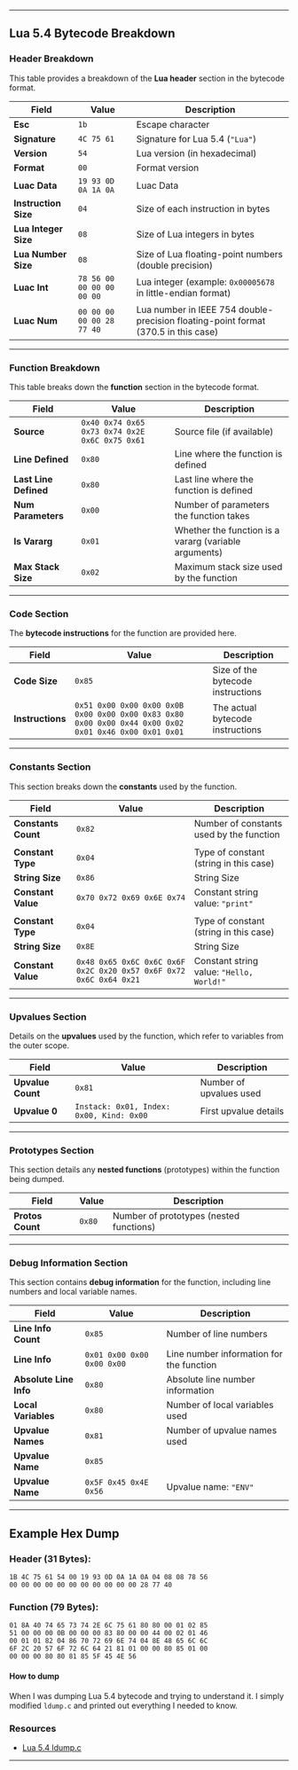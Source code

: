 
---

## Lua 5.4 Bytecode Breakdown

### Header Breakdown

This table provides a breakdown of the **Lua header** section in the bytecode format.

| Field                | Value                                    | Description                                                                          |
|----------------------|------------------------------------------|--------------------------------------------------------------------------------------|
| **Esc**              | `1b`                                     | Escape character                                                                     |
| **Signature**        | `4C 75 61`                               | Signature for Lua 5.4 (`"Lua"`)                                                      |
| **Version**          | `54`                                     | Lua version (in hexadecimal)                                                         |
| **Format**           | `00`                                     | Format version                                                                       |
| **Luac Data**        | `19 93 0D 0A 1A 0A`                      | Luac Data                                                                            |
| **Instruction Size** | `04`                                     | Size of each instruction in bytes                                                    |
| **Lua Integer Size** | `08`                                     | Size of Lua integers in bytes                                                        |
| **Lua Number Size**  | `08`                                     | Size of Lua floating-point numbers (double precision)                                |
| **Luac Int**         | `78 56 00 00 00 00 00 00`                | Lua integer (example: `0x00005678` in little-endian format)                          |
| **Luac Num**         | `00 00 00 00 00 28 77 40`                | Lua number in IEEE 754 double-precision floating-point format (370.5 in this case)   |

---

### Function Breakdown

This table breaks down the **function** section in the bytecode format.

| Field                   | Value                                    | Description                                                                    |
|-------------------------|------------------------------------------|--------------------------------------------------------------------------------|
| **Source**              | `0x40 0x74 0x65 0x73 0x74 0x2E 0x6C 0x75 0x61` | Source file (if available)                                                     |
| **Line Defined**        | `0x80`                                   | Line where the function is defined                                              |
| **Last Line Defined**   | `0x80`                                   | Last line where the function is defined                                         |
| **Num Parameters**      | `0x00`                                   | Number of parameters the function takes                                         |
| **Is Vararg**           | `0x01`                                   | Whether the function is a vararg (variable arguments)                           |
| **Max Stack Size**      | `0x02`                                   | Maximum stack size used by the function                                         |

---

### Code Section

The **bytecode instructions** for the function are provided here.

| Field                  | Value                                    | Description                                                                    |
|------------------------|------------------------------------------|--------------------------------------------------------------------------------|
| **Code Size**          | `0x85`                                   | Size of the bytecode instructions                                              |
| **Instructions**       | `0x51 0x00 0x00 0x00 0x0B 0x00 0x00 0x00 0x83 0x80 0x00 0x00 0x44 0x00 0x02 0x01 0x46 0x00 0x01 0x01` | The actual bytecode instructions                                                |

---

### Constants Section

This section breaks down the **constants** used by the function.

| Field                  | Value                                    | Description                                                                    |
|------------------------|------------------------------------------|--------------------------------------------------------------------------------|
| **Constants Count**    | `0x82`                                   | Number of constants used by the function                                        |
|||
| **Constant Type**      | `0x04`                                   | Type of constant (string in this case)                                          |
| **String Size**        | `0x86`                                   | String Size                                                |
| **Constant Value**     | `0x70 0x72 0x69 0x6E 0x74`               | Constant string value: `"print"`                                         |
|||
| **Constant Type**      | `0x04` | Type of constant (string in this case)                                          |
| **String Size**        | `0x8E` 								 | String Size                                                |
| **Constant Value**     | `0x48 0x65 0x6C 0x6C 0x6F 0x2C 0x20 0x57 0x6F 0x72 0x6C 0x64 0x21` | Constant string value: `"Hello, World!"`                                            |

---

### Upvalues Section

Details on the **upvalues** used by the function, which refer to variables from the outer scope.

| Field                  | Value                                    | Description                                                                    |
|------------------------|------------------------------------------|--------------------------------------------------------------------------------|
| **Upvalue Count**       | `0x81`                                   | Number of upvalues used                                                         |
| **Upvalue 0**           | `Instack: 0x01, Index: 0x00, Kind: 0x00`  | First upvalue details                                                           |

---

### Prototypes Section

This section details any **nested functions** (prototypes) within the function being dumped.

| Field                  | Value                                    | Description                                                                    |
|------------------------|------------------------------------------|--------------------------------------------------------------------------------|
| **Protos Count**        | `0x80`                                   | Number of prototypes (nested functions)                                         |

---

### Debug Information Section

This section contains **debug information** for the function, including line numbers and local variable names.

| Field                  | Value                                    | Description                                                                    |
|------------------------|------------------------------------------|--------------------------------------------------------------------------------|
| **Line Info Count**    | `0x85`                                   | Number of line numbers                                                          |
| **Line Info**          | `0x01 0x00 0x00 0x00 0x00`              | Line number information for the function                                        |
| **Absolute Line Info** | `0x80`              | Absolute line number information                                                |
| **Local Variables**    | `0x80`                                   | Number of local variables used                                                  |
| **Upvalue Names**      | `0x81`                                   | Number of upvalue names used                                                    |
| **Upvalue Name**       | `0x85`
| **Upvalue Name**       | `0x5F 0x45 0x4E 0x56`                    | Upvalue name: `"ENV"`                                                          |

---

## Example Hex Dump

### Header (31 Bytes):

```
1B 4C 75 61 54 00 19 93 0D 0A 1A 0A 04 08 08 78 56 
00 00 00 00 00 00 00 00 00 00 00 28 77 40
```

### Function (79 Bytes):

```
01 8A 40 74 65 73 74 2E 6C 75 61 80 80 00 01 02 85 
51 00 00 00 0B 00 00 00 83 80 00 00 44 00 02 01 46 
00 01 01 82 04 86 70 72 69 6E 74 04 8E 48 65 6C 6C 
6F 2C 20 57 6F 72 6C 64 21 81 01 00 00 80 85 01 00 
00 00 00 80 80 81 85 5F 45 4E 56
```

#### How to dump
When I was dumping Lua 5.4 bytecode and trying to understand it. 
I simply modified `ldump.c` and printed out everything I needed to know.

### Resources
- [Lua 5.4 ldump.c](https://www.lua.org/source/5.4/ldump.c.html)

---
